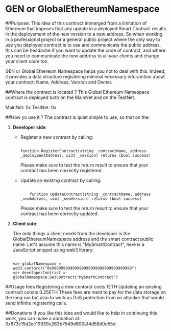 # GEN or GlobalEthereumNamespace


##Purpose:
This idea of this contract immerged from a limitation of Ethereum that imposes that any update in a deployed Smart Contract
results in the deployement of the new version to a new address.
So when working in a professional project or a general public project where the only way to use you deployed contract is to 
use and communicate the public address, this can be headache if you want to update the code of contract, and where you need
to communicate the new address to all your clients and change your client code too.

GEN or Global Ethereum Namespace helps you not to deal with this. Indeed, it provides a data structure registering minimal
necessary inforamtion about your contract: Name, Address, Version and Owner. 


##Where the contract is located ?
This Global Ethereum Namespace contract is deployed both on the MainNet and on the TestNet.

MainNet: 0x
TestNet: 0x

##How yo use it ?
The contract is quiet simple to use, so that on the:

1. **Developer side**:

    - Register a new contract by calling:
        ```

        function RegisterContract(string _contractName, address _deploymentAddress, uint _version) returns (bool success)
        ```
        Please make sure to test the return result to ensure that your contract has been correctly registered.

    - Update an existing contract by calling:
        ```

            function UpdateContract(string _contractName, address _newAddress, uint _newVersion) returns (bool success)
        ```
        Please make sure to test the return result to ensure that your contract has been correctly updated.

2. **Client side**:

    The only things a client needs from the developer is the GlobalEthereumNamespace address and the smart contract public 
    name. Let's assume this name is "MySmartContract", here is a JavaScript snippet using web3 library:
    ```

    var globalNamespace = web3.contarct("0x99999999999999999999999999999999999")
    var developerContract = globalNamespace.GetContract("MySmartContract")
    ```

##Usage fees
Registering a new contarct costs 1ETH
Updating an existing contract consts 0.25ETH
These fees are ment to pay for the data storage on the long run but also to work as DoS protection from an attacker that
would send infinite registering calls.

##Donations
If you like this idea and would like to help in continuing this work, you can make a donnation at: 0x673c15d2ac19939e263b7549d600a14d58d0e55d
